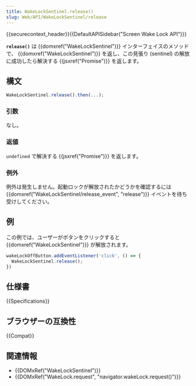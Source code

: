 ```yaml
---
title: WakeLockSentinel.release()
slug: Web/API/WakeLockSentinel/release
---
```

{{securecontext_header}}{{DefaultAPISidebar("Screen Wake Lock API")}}

**`release()`** は {{domxref("WakeLockSentinel")}} インターフェイスのメソッドで、 {{domxref("WakeLockSentinel")}} を返し、この見張り (sentinel) の解放に成功したら解決する {{jsxref("Promise")}} を返します。

## 構文

```js
WakeLockSentinel.release().then(...);
```

### 引数

なし。

### 返値

`undefined` で解決する {{jsxref("Promise")}} を返します。

### 例外

例外は発生しません。起動ロックが解放されたかどうかを確認するには {{domxref("WakeLockSentinel/release_event", "release")}} イベントを待ち受けしてください。

## 例

この例では、ユーザーがボタンをクリックすると {{domxref("WakeLockSentinel")}} が解放されます。

```js
wakeLockOffButton.addEventListener('click', () => {
  WakeLockSentinel.release();
})
```

## 仕様書

{{Specifications}}

## ブラウザーの互換性

{{Compat}}

## 関連情報

- {{DOMxRef("WakeLockSentinel")}}
- {{DOMxRef("WakeLock.request", "navigator.wakeLock.request()")}}
